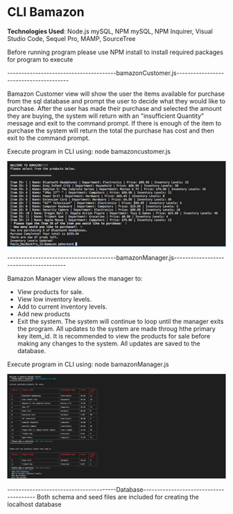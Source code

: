 # CLI Bamazon

<b>Technologies Used</b>: Node.js mySQL, NPM mySQL, NPM Inquirer, Visual Studio Code, Sequel Pro, MAMP, SourceTree

Before running program please use NPM install to install required packages for program to execute

---------------------------------------bamazonCustomer.js---------------------------------------

Bamazon Customer view will show the user the items available for purchase from the sql database and prompt the user to decide what they would like to purchase. After the user has made their purchase and selected the amount they are buying, the system will return with an "insufficient Quantity" message and exit to the command prompt. If there is enough of the item to purchase the system will return the total the purchase has cost and then exit to the command prompt. 

Execute program in CLI using: node bamazoncustomer.js

![alt text](https://github.com/pmherman/Bamazon/blob/master/bamazonCustomer.png)

---------------------------------------bamazonManager.js---------------------------------------

Bamazon Manager view allows the manager to:
  - View products for sale.
  - View low inventory levels.
  - Add to current inventory levels.
  - Add new products
  - Exit the system.
The system will continue to loop until the manager exits the program. All updates to the system are made throug hthe primary key item_id. It is recommended to view the products for sale before making any changes to the system. All updates are saved to the database.

Execute program in CLI using: node bamazonManager.js

![alt text](https://github.com/pmherman/Bamazon/blob/master/bamazonManager.png)

---------------------------------------Database---------------------------------------
Both schema and seed files are included for creating the localhost database
